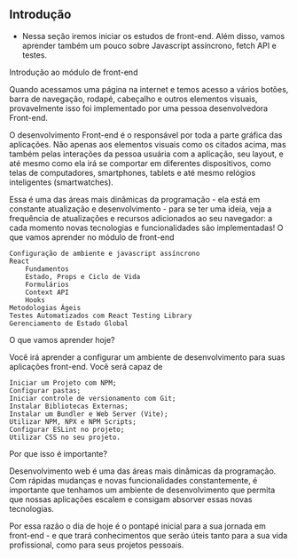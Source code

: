 ##  Introdução ##

- Nessa seção iremos iniciar os estudos de front-end. Além disso, vamos aprender também um pouco sobre Javascript assíncrono, fetch API e testes.


Introdução ao módulo de front-end

Quando acessamos uma página na internet e temos acesso a vários botões, barra de navegação, rodapé, cabeçalho e outros elementos visuais, provavelmente isso foi implementado por uma pessoa desenvolvedora Front-end.

O desenvolvimento Front-end é o responsável por toda a parte gráfica das aplicações. Não apenas aos elementos visuais como os citados acima, mas também pelas interações da pessoa usuária com a aplicação, seu layout, e até mesmo como ela irá se comportar em diferentes dispositivos, como telas de computadores, smartphones, tablets e até mesmo relógios inteligentes (smartwatches).

Essa é uma das áreas mais dinâmicas da programação - ela está em constante atualização e desenvolvimento - para se ter uma ideia, veja a frequência de atualizações e recursos adicionados ao seu navegador: a cada momento novas tecnologias e funcionalidades são implementadas!
O que vamos aprender no módulo de front-end

    Configuração de ambiente e javascript assíncrono
    React
        Fundamentos
        Estado, Props e Ciclo de Vida
        Formulários
        Context API
        Hooks
    Metodologias Ágeis
    Testes Automatizados com React Testing Library
    Gerenciamento de Estado Global

O que vamos aprender hoje?

Você irá aprender a configurar um ambiente de desenvolvimento para suas aplicações front-end.
Você será capaz de

    Iniciar um Projeto com NPM;
    Configurar pastas;
    Iniciar controle de versionamento com Git;
    Instalar Bibliotecas Externas;
    Instalar um Bundler e Web Server (Vite);
    Utilizar NPM, NPX e NPM Scripts;
    Configurar ESLint no projeto;
    Utilizar CSS no seu projeto.

Por que isso é importante?

Desenvolvimento web é uma das áreas mais dinâmicas da programação. Com rápidas mudanças e novas funcionalidades constantemente, é importante que tenhamos um ambiente de desenvolvimento que permita que nossas aplicações escalem e consigam absorver essas novas tecnologias.

Por essa razão o dia de hoje é o pontapé inicial para a sua jornada em front-end - e que trará conhecimentos que serão úteis tanto para a sua vida profissional, como para seus projetos pessoais.
